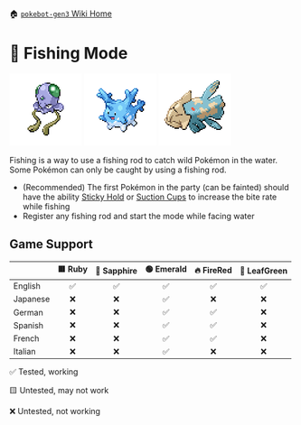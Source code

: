 🏠 [`pokebot-gen3` Wiki Home](../Readme.md)

# 🎣 Fishing Mode

![](../../modules/web/static/sprites/pokemon/shiny/Tentacool.png)
![](../../modules/web/static/sprites/pokemon/shiny/Corsola.png)
![](../../modules/web/static/sprites/pokemon/shiny/Relicanth.png)

Fishing is a way to use a fishing rod to catch wild Pokémon in the water. Some Pokémon can only be caught by using a fishing rod.

- (Recommended) The first Pokémon in the party (can be fainted) should have the ability [Sticky Hold](https://bulbapedia.bulbagarden.net/wiki/Sticky_Hold_(Ability)) or [Suction Cups](https://bulbapedia.bulbagarden.net/wiki/Suction_Cups_(Ability)) to increase the bite rate while fishing
- Register any fishing rod and start the mode while facing water

## Game Support
|          | 🟥 Ruby | 🔷 Sapphire | 🟢 Emerald | 🔥 FireRed | 🌿 LeafGreen |
|:---------|:-------:|:-----------:|:----------:|:----------:|:------------:|
| English  |    ✅    |      ✅      |     ✅      |     ✅      |      ✅       |
| Japanese |    ❌    |      ❌      |     ✅      |     ❌      |      ❌       |
| German   |    ❌    |      ❌      |     ✅      |     ✅      |      ❌       |
| Spanish  |    ❌    |      ❌      |     ✅      |     ✅      |      ❌       |
| French   |    ❌    |      ❌      |     ✅      |     ✅      |      ❌       |
| Italian  |    ❌    |      ❌      |     ✅      |     ❌      |      ❌       |

✅ Tested, working

🟨 Untested, may not work

❌ Untested, not working